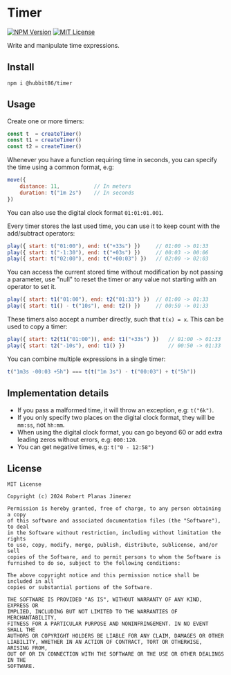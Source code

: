 # Timer
[![NPM Version](https://img.shields.io/npm/v/@hubbit86/timer?color=blue)](https://www.npmjs.com/package/@hubbit86/timer)
[![MIT License](https://img.shields.io/badge/license-MIT-blue)](https://raw.githubusercontent.com/elmeunick9/timer/refs/heads/main/LICENSE)

Write and manipulate time expressions.

## Install

```
npm i @hubbit86/timer
```

## Usage

Create one or more timers:

```js
const t  = createTimer()
const t1 = createTimer()
const t2 = createTimer()
```

Whenever you have a function requiring time in seconds, you can specify the time using a common format, e.g:

```js
move({
    distance: 11,           // In meters
    duration: t("1m 2s")    // In seconds
})
```

You can also use the digital clock format `01:01:01.001`.

Every timer stores the last used time, you can use it to keep count with the add/subtract operators:

```js
play({ start: t("01:00"), end: t("+33s") })     // 01:00 -> 01:33
play({ start: t("-1:30"), end: t("+03s") })     // 00:03 -> 00:06
play({ start: t("02:00"), end: t("+00:03") })   // 02:00 -> 02:03
```

You can access the current stored time without modification by not passing a parameter, use "null" to reset the timer or any value not starting with an operator to set it.

```js
play({ start: t1("01:00"), end: t2("01:33") })  // 01:00 -> 01:33
play({ start: t1() - t("10s"), end: t2() })     // 00:50 -> 01:33
```

These timers also accept a number directly, such that `t(x) = x`. This can be used to copy a timer:

```js
play({ start: t2(t1("01:00")), end: t1("+33s") })   // 01:00 -> 01:33
play({ start: t2("-10s"), end: t1() })              // 00:50 -> 01:33
```

You can combine multiple expressions in a single timer:

```js
t("1m3s -00:03 +5h") === t(t("1m 3s") - t("00:03") + t("5h"))
```

## Implementation details

* If you pass a malformed time, it will throw an exception, e.g: `t("6k")`.
* If you only specify two places on the digital clock format, they will be `mm:ss`, not `hh:mm`.
* When using the digital clock format, you can go beyond 60 or add extra leading zeros without errors, e.g: `000:120`.
* You can get negative times, e.g: `t("0 - 12:58")`


## License

```
MIT License

Copyright (c) 2024 Robert Planas Jimenez

Permission is hereby granted, free of charge, to any person obtaining a copy
of this software and associated documentation files (the "Software"), to deal
in the Software without restriction, including without limitation the rights
to use, copy, modify, merge, publish, distribute, sublicense, and/or sell
copies of the Software, and to permit persons to whom the Software is
furnished to do so, subject to the following conditions:

The above copyright notice and this permission notice shall be included in all
copies or substantial portions of the Software.

THE SOFTWARE IS PROVIDED "AS IS", WITHOUT WARRANTY OF ANY KIND, EXPRESS OR
IMPLIED, INCLUDING BUT NOT LIMITED TO THE WARRANTIES OF MERCHANTABILITY,
FITNESS FOR A PARTICULAR PURPOSE AND NONINFRINGEMENT. IN NO EVENT SHALL THE
AUTHORS OR COPYRIGHT HOLDERS BE LIABLE FOR ANY CLAIM, DAMAGES OR OTHER
LIABILITY, WHETHER IN AN ACTION OF CONTRACT, TORT OR OTHERWISE, ARISING FROM,
OUT OF OR IN CONNECTION WITH THE SOFTWARE OR THE USE OR OTHER DEALINGS IN THE
SOFTWARE.
```